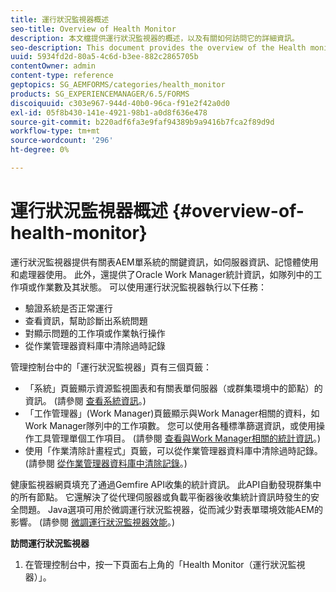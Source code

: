 ```yaml
---
title: 運行狀況監視器概述
seo-title: Overview of Health Monitor
description: 本文檔提供運行狀況監視器的概述，以及有關如何訪問它的詳細資訊。
seo-description: This document provides the overview of the Health monitor, and details about how you can access it.
uuid: 5934fd2d-80a5-4c6d-b3ee-882c2865705b
contentOwner: admin
content-type: reference
geptopics: SG_AEMFORMS/categories/health_monitor
products: SG_EXPERIENCEMANAGER/6.5/FORMS
discoiquuid: c303e967-944d-40b0-96ca-f91e2f42a0d0
exl-id: 05f8b430-141e-4921-98b1-a0d8f636e478
source-git-commit: b220adf6fa3e9faf94389b9a9416b7fca2f89d9d
workflow-type: tm+mt
source-wordcount: '296'
ht-degree: 0%

---
```


# 運行狀況監視器概述 {#overview-of-health-monitor}

運行狀況監視器提供有關表AEM單系統的關鍵資訊，如伺服器資訊、記憶體使用和處理器使用。 此外，還提供了Oracle Work Manager統計資訊，如隊列中的工作項或作業數及其狀態。 可以使用運行狀況監視器執行以下任務：

* 驗證系統是否正常運行
* 查看資訊，幫助診斷出系統問題
* 對顯示問題的工作項或作業執行操作
* 從作業管理器資料庫中清除過時記錄

管理控制台中的「運行狀況監視器」頁有三個頁籤：

* 「系統」頁籤顯示資源監視圖表和有關表單伺服器（或群集環境中的節點）的資訊。 (請參閱 [查看系統資訊](/help/forms/using/admin-help/view-system-information.md#view-system-information)。)
* 「工作管理器」(Work Manager)頁籤顯示與Work Manager相關的資料，如Work Manager隊列中的工作項數。 您可以使用各種標準篩選資訊，或使用操作工具管理單個工作項目。 (請參閱 [查看與Work Manager相關的統計資訊](/help/forms/using/admin-help/view-statistics-related-manager.md#view-statistics-related-to-work-manager)。)
* 使用「作業清除計畫程式」頁籤，可以從作業管理器資料庫中清除過時記錄。 (請參閱 [從作業管理器資料庫中清除記錄](/help/forms/using/admin-help/purge-records-job-manager-database.md#purge-records-from-the-job-manager-database)。)

健康監視器網頁填充了通過Gemfire API收集的統計資訊。 此API自動發現群集中的所有節點。 它還解決了從代理伺服器或負載平衡器後收集統計資訊時發生的安全問題。 Java選項可用於微調運行狀況監視器，從而減少對表單環境效能AEM的影響。 (請參閱 [微調運行狀況監視器效能](/help/forms/using/admin-help/fine-tuning-health-monitor-performance.md#fine-tuning-health-monitor-performance)。)

**訪問運行狀況監視器**

1. 在管理控制台中，按一下頁面右上角的「Health Monitor（運行狀況監視器）」。
